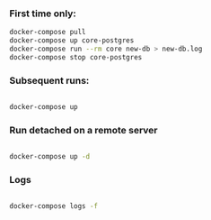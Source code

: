 ### First time only:

```sh
docker-compose pull
docker-compose up core-postgres
docker-compose run --rm core new-db > new-db.log
docker-compose stop core-postgres
```

### Subsequent runs:

```sh

docker-compose up

```


### Run detached on a remote server

```sh

docker-compose up -d

```

### Logs

```sh

docker-compose logs -f 

```